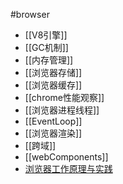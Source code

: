#browser
- [[V8引擎]]
- [[GC机制]]
- [[内存管理]]
- [[浏览器存储]]
- [[浏览器缓存]]
- [[chrome性能观察]]
- [[浏览器进程线程]]
- [[EventLoop]]
- [[浏览器渲染]]
- [[跨域]]
- [[webComponents]]
- [浏览器工作原理与实践](https://blog.poetries.top/browser-working-principle/guide/part5/lesson21.html#chrome-%E5%BC%80%E5%8F%91%E8%80%85%E5%B7%A5%E5%85%B7)